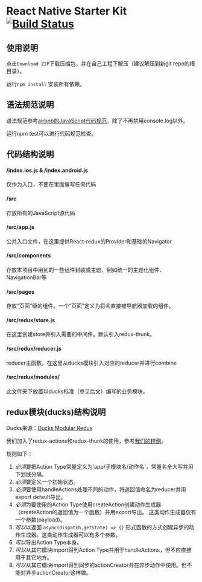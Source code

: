 React Native Starter Kit [![Build Status](https://travis-ci.org/reactnativecn/react-native-starter-kit.svg)](https://travis-ci.org/reactnativecn/react-native-starter-kit) 
===========

## 使用说明

点击`Download ZIP`下载压缩包，并在自己工程下解压（建议解压到新git repo的根目录）。

运行`npm install` 安装所有依赖。
 
## 语法规范说明

语法规范参考[airbnb的JavaScript代码规范](https://github.com/airbnb/javascript)，除了不再禁用console.log以外。

运行npm test可以进行代码规范检查。

## 代码结构说明

#### /index.ios.js & /index.android.js

仅作为入口，不要在里面编写任何代码

#### /src

存放所有的JavaScript源代码

#### /src/app.js

公共入口文件，在这里提供React-redux的Provider和基础的Navigator

#### /src/components

存放本项目中用到的一些组件封装或主题，例如统一的主题化组件、NavigationBar等

#### /src/pages

存放“页面”级的组件。一个“页面”定义为将会直接被导航器加载的组件。

#### /src/redux/store.js

在这里创建store并引入需要的中间件。默认引入redux-thunk。

#### /src/redux/reducer.js

reducer主函数，在这里从ducks模块引入对应的reducer并进行combine

#### /src/redux/modules/

此文件夹下放置以ducks标准（参见后文）编写的业务模块。

## redux模块(ducks)结构说明

Ducks来源：[Ducks Modular Redux](https://github.com/erikras/ducks-modular-redux)

我们加入了redux-actions和redux-thunk的使用，参考[我们的样例](src/redux/modules/session.js)。

规则如下：

1. *必须*要把Action Type常量定义为'app/子模块名/动作名'，常量名全大写并用下划线分隔。
2. *必须*要定义一个初始状态。
3. *必须*要使用handleActions处理不同的动作，将返回值命名为reducer并用export default导出。
4. *必须*为要使用的Action Type使用createAction创建动作生成器（createAction的返回值为一个函数）并用export导出。
这类动作生成器仅有一个参数(payload)。
5. *可以*以返回 `async(dispatch,getState) => {}` 形式函数的方式创建异步的动作生成器。这类动作生成器可以有多个参数。
6. *可以*导出Action Type本身。
7. *可以*从其它模块import得到Action Type并用于handleActions，但不应直接用于其它地方。
8. *可以*从其它模块import得到同步的actionCreator并在异步动作中使用。但不能对异步actionCreator这样做。

